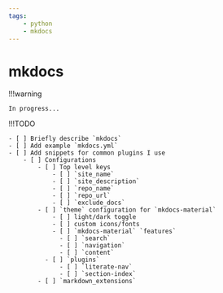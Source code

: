 ```yaml
---
tags:
    - python
    - mkdocs
---
```


# mkdocs

!!!warning

    In progress...

!!!TODO

    - [ ] Briefly describe `mkdocs`
    - [ ] Add example `mkdocs.yml`
    - [ ] Add snippets for common plugins I use
        - [ ] Configurations
            - [ ] Top level keys
                - [ ] `site_name`
                - [ ] `site_description`
                - [ ] `repo_name`
                - [ ] `repo_url`
                - [ ] `exclude_docs`
            - [ ] `theme` configuration for `mkdocs-material`
                - [ ] light/dark toggle
                - [ ] custom icons/fonts
                - [ ] `mkdocs-material` `features`
                  - [ ] `search`
                  - [ ] `navigation`
                  - [ ] `content`
              - [ ] `plugins`
                  - [ ] `literate-nav`
                  - [ ] `section-index`
            - [ ] `markdown_extensions`
